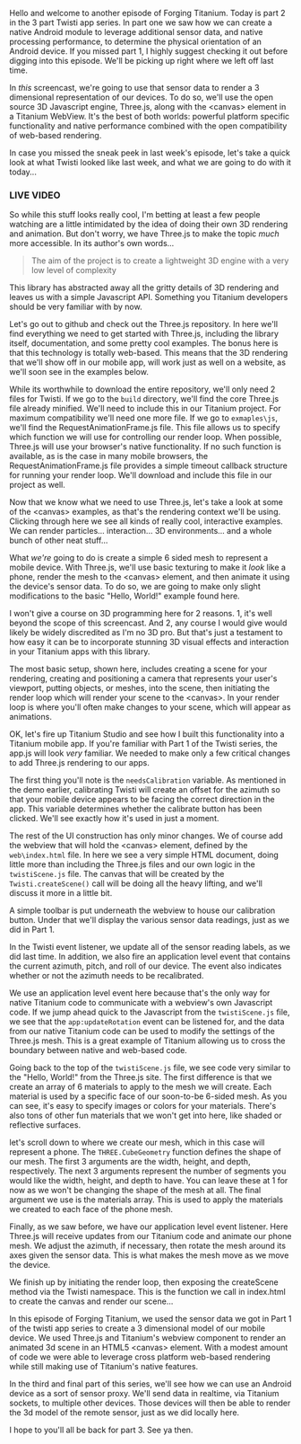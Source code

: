 Hello and welcome to another episode of Forging Titanium. Today is part 2 in the 3 part Twisti app series. In part one we saw how we can create a native Android module to leverage additional sensor data, and native processing performance, to determine the physical orientation of an Android device. If you missed part 1, I highly suggest checking it out before digging into this episode. We'll be picking up right where we left off last time. In _this_ screencast, we're going to use that sensor data to render a 3 dimensional representation of our devices. To do so, we'll use the open source 3D Javascript engine, Three.js, along with the &lt;canvas&gt; element in a Titanium WebView. It's the best of both worlds: powerful platform specific functionality and native performance combined with the open compatibility of web-based rendering.In case you missed the sneak peek in last week's episode, let's take a quick look at what Twisti looked like last week, and what we are going to do with it today...### LIVE VIDEO ###So while this stuff looks really cool, I'm betting at least a few people watching are a little intimidated by the idea of doing their own 3D rendering and animation. But don't worry, we have Three.js to make the topic _much_ more accessible. In its author's own words...> The aim of the project is to create a lightweight 3D engine with a very low level of complexityThis library has abstracted away all the gritty details of 3D rendering and leaves us with a simple Javascript API. Something you Titanium developers should be very familiar with by now. Let's go out to github and check out the Three.js repository. In here we'll find everything we need to get started with Three.js, including the library itself, documentation, and some pretty cool examples. The bonus here is that this technology is totally web-based. This means that the 3D rendering that we'll show off in our mobile app, will work just as well on a website, as we'll soon see in the examples below. While its worthwhile to download the entire repository, we'll only need 2 files for Twisti. If we go to the `build` directory, we'll find the core Three.js file already minified. We'll need to include this in our Titanium project. For maximum compatibility we'll need one more file. If we go to `exmaples\js`, we'll find the RequestAnimationFrame.js file. This file allows us to specify which function we will use for controlling our render loop. When possible, Three.js will use your browser's native functionality. If no such function is available, as is the case in many mobile browsers, the RequestAnimationFrame.js file provides a simple timeout callback structure for running your render loop. We'll download and include this file in our project as well.Now that we know what we need to use Three.js, let's take a look at some of the &lt;canvas&gt; examples, as that's the rendering context we'll be using. Clicking through here we see all kinds of really cool, interactive examples. We can render particles... interaction... 3D environments... and a whole bunch of other neat stuff...What _we're_ going to do is create a simple 6 sided mesh to represent a mobile device. With Three.js, we'll use basic texturing to make it _look_ like a phone, render the mesh to the &lt;canvas&gt; element, and then animate it using the device's sensor data. To do so, we are going to make only slight modifications to the basic "Hello, World!" example found here.I won't give a course on 3D programming here for 2 reasons. 1, it's well beyond the scope of this screencast. And 2, any course I would give would likely be widely discredited as I'm no 3D pro. But that's just a testament to how easy it can be to incorporate stunning 3D visual effects and interaction in your Titanium apps with this library.The most basic setup, shown here, includes creating a scene for your rendering, creating and positioning a camera that represents your user's viewport, putting objects, or meshes, into the scene, then initiating the render loop which will render your scene to the &lt;canvas&gt;. In your render loop is where you'll often make changes to your scene, which will appear as animations.OK, let's fire up Titanium Studio and see how I built this functionality into a Titanium mobile app. If you're familiar with Part 1 of the Twisti series, the app.js will look _very_ familiar. We needed to make only a few critical changes to add Three.js rendering to our apps.The first thing you'll note is the `needsCalibration` variable. As mentioned in the demo earlier, calibrating Twisti will create an offset for the azimuth so that your mobile device appears to be facing the correct direction in the app. This variable determines whether the calibrate button has been clicked. We'll see exactly how it's used in just a moment.The rest of the UI construction has only minor changes. We of course add the webview that will hold the &lt;canvas&gt; element, defined by the `web\index.html` file. In here we see a very simple HTML document, doing little more than including the Three.js files and our own logic in the `twistiScene.js` file. The canvas that will be created by the `Twisti.createScene()` call will be doing all the heavy lifting, and we'll discuss it more in a little bit.A simple toolbar is put underneath the webview to house our calibration button. Under that we'll display the various sensor data readings, just as we did in Part 1.In the Twisti event listener, we update all of the sensor reading labels, as we did last time. In addition, we also fire an application level event that contains the current azimuth, pitch, and roll of our device. The event also indicates whether or not the azimuth needs to be recalibrated. We use an application level event here because that's the only way for native Titanium code to communicate with a webview's own Javascript code. If we jump ahead quick to the Javascript from the `twistiScene.js` file, we see that the `app:updateRotation` event can be listened for, and the data from our native Titanium code can be used to modify the settings of the Three.js mesh. This is a great example of Titanium allowing us to cross the boundary between native and web-based code.Going back to the top of the `twistiScene.js` file, we see code very similar to the "Hello, World!" from the Three.js site. The first difference is that we create an array of 6 materials to apply to the mesh we will create. Each material is used by a specific face of our soon-to-be 6-sided mesh. As you can see, it's easy to specify images or colors for your materials. There's also tons of other fun materials that we won't get into here, like shaded or reflective surfaces.let's scroll down to where we create our mesh, which in this case will represent a phone. The `THREE.CubeGeometry` function defines the shape of our mesh. The first 3 arguments are the width, height, and depth, respectively. The next 3 arguments represent the number of segments you would like the width, height, and depth to have. You can leave these at 1 for now as we won't be changing the shape of the mesh at all. The final argument we use is the materials array. This is used to apply the materials we created to each face of the phone mesh.Finally, as we saw before, we have our application level event listener. Here Three.js will receive updates from our Titanium code and animate our phone mesh. We adjust the azimuth, if necessary, then rotate the mesh around its axes given the sensor data. This is what makes the mesh move as we move the device.We finish up by initiating the render loop, then exposing the createScene method via the Twisti namespace. This is the function we call in index.html to create the canvas and render our scene...In this episode of Forging Titanium, we used the sensor data we got in Part 1 of the twisti app series to create a 3 dimensional model of our mobile device. We used Three.js and Titanium's webview component to render an animated 3d scene in an HTML5 &lt;canvas&gt; element. With a modest amount of code we were able to leverage cross platform web-based rendering while still making use of Titanium's native features.In the third and final part of this series, we'll see how we can use an Android device as a sort of sensor proxy. We'll send data in realtime, via Titanium sockets, to multiple other devices. Those devices will then be able to render the 3d model of the remote sensor, just as we did locally here. I hope to you'll all be back for part 3. See ya then.